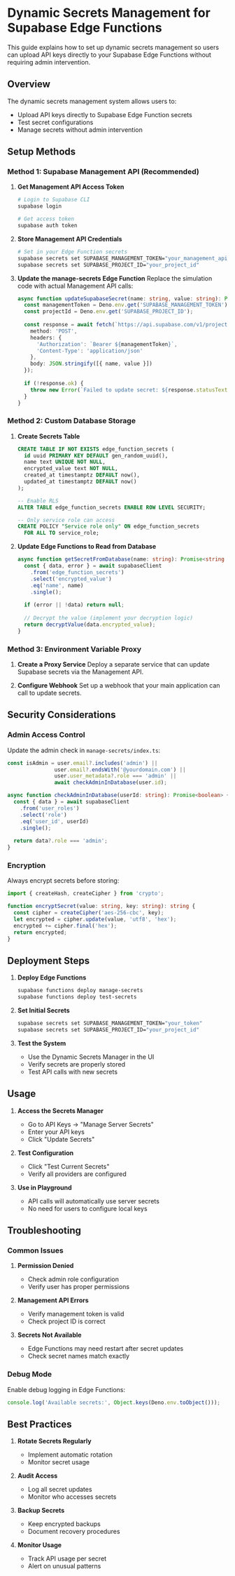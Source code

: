 # Dynamic Secrets Management for Supabase Edge Functions

This guide explains how to set up dynamic secrets management so users can upload API keys directly to your Supabase Edge Functions without requiring admin intervention.

## Overview

The dynamic secrets management system allows users to:
- Upload API keys directly to Supabase Edge Function secrets
- Test secret configurations
- Manage secrets without admin intervention

## Setup Methods

### Method 1: Supabase Management API (Recommended)

1. **Get Management API Access Token**
   ```bash
   # Login to Supabase CLI
   supabase login
   
   # Get access token
   supabase auth token
   ```

2. **Store Management API Credentials**
   ```bash
   # Set in your Edge Function secrets
   supabase secrets set SUPABASE_MANAGEMENT_TOKEN="your_management_api_token"
   supabase secrets set SUPABASE_PROJECT_ID="your_project_id"
   ```

3. **Update the manage-secrets Edge Function**
   Replace the simulation code with actual Management API calls:
   
   ```typescript
   async function updateSupabaseSecret(name: string, value: string): Promise<void> {
     const managementToken = Deno.env.get('SUPABASE_MANAGEMENT_TOKEN');
     const projectId = Deno.env.get('SUPABASE_PROJECT_ID');
     
     const response = await fetch(`https://api.supabase.com/v1/projects/${projectId}/secrets`, {
       method: 'POST',
       headers: {
         'Authorization': `Bearer ${managementToken}`,
         'Content-Type': 'application/json'
       },
       body: JSON.stringify([{ name, value }])
     });
     
     if (!response.ok) {
       throw new Error(`Failed to update secret: ${response.statusText}`);
     }
   }
   ```

### Method 2: Custom Database Storage

1. **Create Secrets Table**
   ```sql
   CREATE TABLE IF NOT EXISTS edge_function_secrets (
     id uuid PRIMARY KEY DEFAULT gen_random_uuid(),
     name text UNIQUE NOT NULL,
     encrypted_value text NOT NULL,
     created_at timestamptz DEFAULT now(),
     updated_at timestamptz DEFAULT now()
   );
   
   -- Enable RLS
   ALTER TABLE edge_function_secrets ENABLE ROW LEVEL SECURITY;
   
   -- Only service role can access
   CREATE POLICY "Service role only" ON edge_function_secrets
     FOR ALL TO service_role;
   ```

2. **Update Edge Functions to Read from Database**
   ```typescript
   async function getSecretFromDatabase(name: string): Promise<string | null> {
     const { data, error } = await supabaseClient
       .from('edge_function_secrets')
       .select('encrypted_value')
       .eq('name', name)
       .single();
     
     if (error || !data) return null;
     
     // Decrypt the value (implement your decryption logic)
     return decryptValue(data.encrypted_value);
   }
   ```

### Method 3: Environment Variable Proxy

1. **Create a Proxy Service**
   Deploy a separate service that can update Supabase secrets via the Management API.

2. **Configure Webhook**
   Set up a webhook that your main application can call to update secrets.

## Security Considerations

### Admin Access Control

Update the admin check in `manage-secrets/index.ts`:

```typescript
const isAdmin = user.email?.includes('admin') || 
               user.email?.endsWith('@yourdomain.com') ||
               user.user_metadata?.role === 'admin' ||
               await checkAdminInDatabase(user.id);

async function checkAdminInDatabase(userId: string): Promise<boolean> {
  const { data } = await supabaseClient
    .from('user_roles')
    .select('role')
    .eq('user_id', userId)
    .single();
  
  return data?.role === 'admin';
}
```

### Encryption

Always encrypt secrets before storing:

```typescript
import { createHash, createCipher } from 'crypto';

function encryptSecret(value: string, key: string): string {
  const cipher = createCipher('aes-256-cbc', key);
  let encrypted = cipher.update(value, 'utf8', 'hex');
  encrypted += cipher.final('hex');
  return encrypted;
}
```

## Deployment Steps

1. **Deploy Edge Functions**
   ```bash
   supabase functions deploy manage-secrets
   supabase functions deploy test-secrets
   ```

2. **Set Initial Secrets**
   ```bash
   supabase secrets set SUPABASE_MANAGEMENT_TOKEN="your_token"
   supabase secrets set SUPABASE_PROJECT_ID="your_project_id"
   ```

3. **Test the System**
   - Use the Dynamic Secrets Manager in the UI
   - Verify secrets are properly stored
   - Test API calls with new secrets

## Usage

1. **Access the Secrets Manager**
   - Go to API Keys → "Manage Server Secrets"
   - Enter your API keys
   - Click "Update Secrets"

2. **Test Configuration**
   - Click "Test Current Secrets"
   - Verify all providers are configured

3. **Use in Playground**
   - API calls will automatically use server secrets
   - No need for users to configure local keys

## Troubleshooting

### Common Issues

1. **Permission Denied**
   - Check admin role configuration
   - Verify user has proper permissions

2. **Management API Errors**
   - Verify management token is valid
   - Check project ID is correct

3. **Secrets Not Available**
   - Edge Functions may need restart after secret updates
   - Check secret names match exactly

### Debug Mode

Enable debug logging in Edge Functions:

```typescript
console.log('Available secrets:', Object.keys(Deno.env.toObject()));
```

## Best Practices

1. **Rotate Secrets Regularly**
   - Implement automatic rotation
   - Monitor secret usage

2. **Audit Access**
   - Log all secret updates
   - Monitor who accesses secrets

3. **Backup Secrets**
   - Keep encrypted backups
   - Document recovery procedures

4. **Monitor Usage**
   - Track API usage per secret
   - Alert on unusual patterns